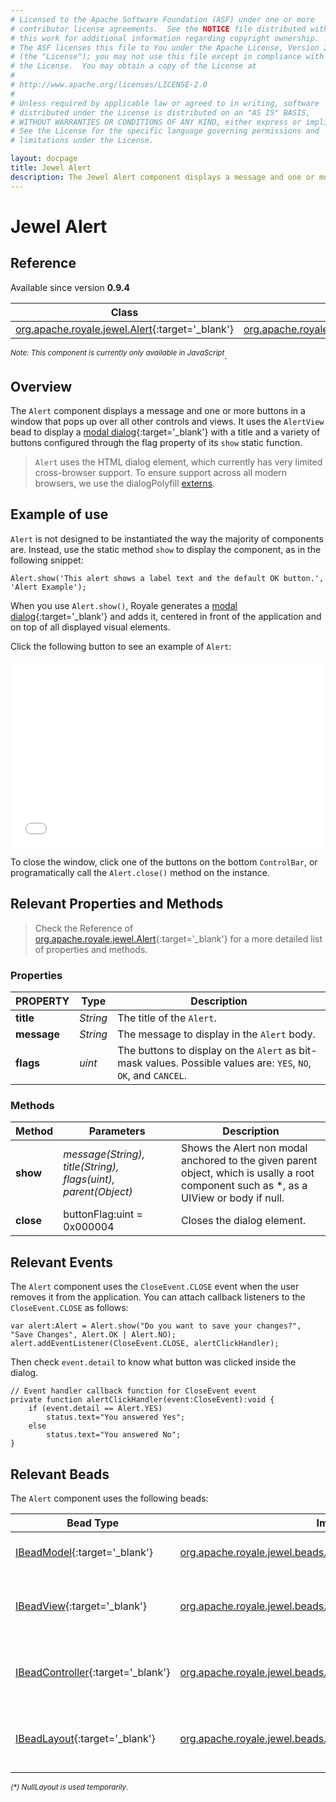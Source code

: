 ```yaml
---
# Licensed to the Apache Software Foundation (ASF) under one or more
# contributor license agreements.  See the NOTICE file distributed with
# this work for additional information regarding copyright ownership.
# The ASF licenses this file to You under the Apache License, Version 2.0
# (the "License"); you may not use this file except in compliance with
# the License.  You may obtain a copy of the License at
# 
# http://www.apache.org/licenses/LICENSE-2.0
# 
# Unless required by applicable law or agreed to in writing, software
# distributed under the License is distributed on an "AS IS" BASIS,
# WITHOUT WARRANTIES OR CONDITIONS OF ANY KIND, either express or implied.
# See the License for the specific language governing permissions and
# limitations under the License.

layout: docpage
title: Jewel Alert
description: The Jewel Alert component displays a message and one or more buttons in a window that pops up over all other controls and views.
---
```


# Jewel Alert


## Reference

Available since version __0.9.4__

| Class                 	    | Extends                           | Implements	                    |
|------------------------------	|----------------------------------	|---------------------------------  |
| [org.apache.royale.jewel.Alert](https://royale.apache.org/asdoc/index.html#!org.apache.royale.jewel/Alert){:target='_blank'} | [org.apache.royale.jewel.Group](https://royale.apache.org/asdoc/index.html#!org.apache.royale.jewel/Group){:target='_blank'} | [org.apache.royale.core.IPopUp](https://royale.apache.org/asdoc/index.html#!org.apache.royale.core/IPopUp){:target='_blank'} 	|

<sup>_Note: This component is currently only available in JavaScript_</sup>.

## Overview

The `Alert` component displays a message and one or more buttons in a window that pops up over all other controls and views. 
It uses the `AlertView` bead to display a [modal dialog](https://en.wikipedia.org/wiki/Modal_window){:target='_blank'} with a title and a variety of buttons configured through the flag property of its `show` static function.

> `Alert` uses the HTML dialog element, which currently has very limited cross-browser support. To ensure support across all modern browsers, we use the dialogPolyfill [externs](features/externs).

## Example of use

`Alert` is not designed to be instantiated the way the majority of components are. Instead, use the static method `show` to display the component, as in the following snippet:

```as3
Alert.show('This alert shows a label text and the default OK button.', 'Alert Example');
```

When you use `Alert.show()`, Royale generates a [modal dialog](https://en.wikipedia.org/wiki/Modal_window){:target='_blank'} and adds it, centered in front of the application and on top of all displayed visual elements.

Click the following button to see an example of `Alert`:

<iframe frameborder="no" border="0" marginwidth="0" marginheight="0" 
width="100%" height="300" 
src="assets/BE0002_Using_Jewel_Alert_Control/index.html"></iframe>

To close the window, click one of the buttons on the bottom `ControlBar`, or programatically call the `Alert.close()` method on the instance.

## Relevant Properties and Methods

> Check the Reference of [org.apache.royale.jewel.Alert](https://royale.apache.org/asdoc/index.html#!org.apache.royale.jewel/Alert){:target='_blank'} for a more detailed list of properties and methods.

### Properties

| PROPERTY 	    | Type   	| Description                                                                                                	|
|--------------	|----------	|-----------------------------------------------------------------------------------------------------------	|
| __title__    	| _String_ 	| The title of the `Alert`.                                                                                      |
| __message__  	| _String_ 	| The message to display in the `Alert` body.                                                        	        |
| __flags__    	| _uint_   	| The buttons to display on the `Alert` as bit-mask values. Possible values are: `YES`, `NO`, `OK`, and `CANCEL`. 	|

### Methods

| Method    	| Parameters                                                    	| Description                                                                                                                      	|
|-----------	|---------------------------------------------------------------	|----------------------------------------------------------------------------------------------------------------------------------	|
| __show__   	| _message(String), title(String), flags(uint), parent(Object)_ 	| Shows the Alert non modal anchored to the given parent object, which is usally a root component such as *, as a UIView or body if null.	|
| __close__  	| buttonFlag:uint = 0x000004                                    	| Closes the dialog element.                                                                                                       	|

## Relevant Events

The `Alert` component uses the `CloseEvent.CLOSE` event when the user removes it from the application. You can attach callback listeners to the `CloseEvent.CLOSE` as follows:

```AS3
var alert:Alert = Alert.show("Do you want to save your changes?", "Save Changes", Alert.OK | Alert.NO);
alert.addEventListener(CloseEvent.CLOSE, alertClickHandler);
```

Then check `event.detail` to know what button was clicked inside the dialog.

```as3
// Event handler callback function for CloseEvent event 
private function alertClickHandler(event:CloseEvent):void {
    if (event.detail == Alert.YES)
        status.text="You answered Yes";
    else
        status.text="You answered No";
}
```

## Relevant Beads

The `Alert` component uses the following beads:

| Bead Type       	| Implementation                                            	| Description                                    	|
|-----------------	|-----------------------------------------------------------	|------------------------------------------------	|
| [IBeadModel](https://royale.apache.org/asdoc/index.html#!org.apache.royale.core/IBeadModel){:target='_blank'}      	| [org.apache.royale.jewel.beads.models.AlertModel](https://royale.apache.org/asdoc/index.html#!org.apache.royale.jewel.beads.models/AlertModel){:target='_blank'}           	| The data model for the Alert.                   	|
| [IBeadView](https://royale.apache.org/asdoc/index.html#!org.apache.royale.core/IBeadView){:target='_blank'}       	| [org.apache.royale.jewel.beads.views.AlertView](https://royale.apache.org/asdoc/index.html#!org.apache.royale.jewel.beads.views/AlertView){:target='_blank'}           	| The bead used to create the elements of the Alert. 	|
| [IBeadController](https://royale.apache.org/asdoc/index.html#!org.apache.royale.core/IBeadController){:target='_blank'} 	| [org.apache.royale.jewel.beads.controllers.AlertController](https://royale.apache.org/asdoc/index.html#!org.apache.royale.jewel.beads.controllers/AlertController){:target='_blank'} 	| The bead used to handle input events.           	|
| [IBeadLayout](https://royale.apache.org/asdoc/index.html#!org.apache.royale.core/IBeadLayout){:target='_blank'}     	| [org.apache.royale.jewel.beads.layouts.NullLayout](){:target='_blank'}<sup>_(*)_</sup>  | The bead used to postion the elements of the Alert.       |

<sup>_(*) NullLayout is used temporarily_.</sup>

